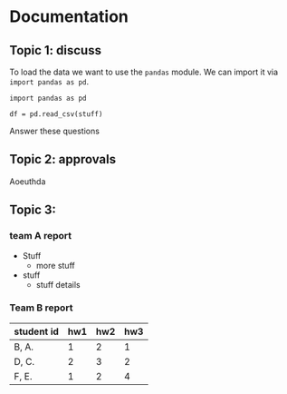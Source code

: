 # Documentation



## Topic 1: discuss

To load the data we want to use the `pandas` module. We can import it via `import pandas as pd`.

```
import pandas as pd

df = pd.read_csv(stuff)
```

Answer these questions

## Topic 2: approvals

Aoeuthda


## Topic 3:


### team A report

* Stuff
  * more stuff
* stuff
  * stuff details

### Team B report

| student id | hw1 | hw2 | hw3 |
|------------|-----|-----|-----|
| B, A.      | 1   | 2   | 1   |
| D, C.      | 2   | 3   | 2   |
| F, E.      | 1   | 2   | 4   |

